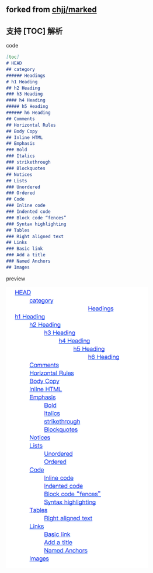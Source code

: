 
## forked from [chjj/marked](https://github.com/chjj/marked)

## 支持 [TOC] 解析

code

``` markdown
[toc]
# HEAD
## category
###### Headings
# h1 Heading
## h2 Heading
### h3 Heading
#### h4 Heading
##### h5 Heading
###### h6 Heading
## Comments
## Horizontal Rules
## Body Copy
## Inline HTML
## Emphasis
### Bold
### Italics
### strikethrough
### Blockquotes
## Notices
## Lists
### Unordered
### Ordered
## Code
### Inline code
### Indented code
### Block code “fences”
### Syntax highlighting
## Tables
### Right aligned text
## Links
### Basic link
### Add a title
### Named Anchors
## Images
```

preview


![image](https://raw.githubusercontent.com/ekoooo/marked/master/screenshot/toc.png)